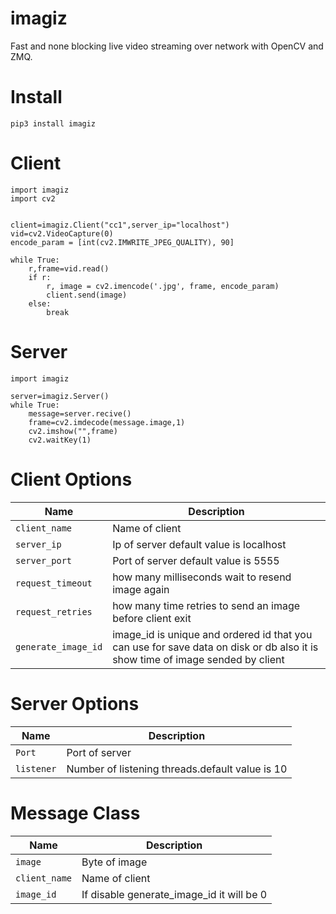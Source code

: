 # imagiz
Fast and none blocking live video streaming over network with OpenCV and ZMQ.


# Install
```
pip3 install imagiz
```

# Client

```
import imagiz
import cv2


client=imagiz.Client("cc1",server_ip="localhost")
vid=cv2.VideoCapture(0)
encode_param = [int(cv2.IMWRITE_JPEG_QUALITY), 90]

while True:
    r,frame=vid.read()
    if r:
        r, image = cv2.imencode('.jpg', frame, encode_param)
        client.send(image)
    else:
        break

```

# Server
```
import imagiz

server=imagiz.Server()
while True:
    message=server.recive()
    frame=cv2.imdecode(message.image,1)
    cv2.imshow("",frame)
    cv2.waitKey(1)
```


# Client Options
| Name | Description |
| --- | --- |
| `client_name` | Name of client |
| `server_ip` | Ip of server default value is localhost  |
| `server_port` | Port of server default value is 5555 |
| `request_timeout` | how many milliseconds wait to resend image again |
| `request_retries` | how many time retries to send an image before client exit  |
| `generate_image_id` | image_id is unique and ordered id that you can use for save data on disk or db also it is show time of image sended by client  |

# Server Options
| Name | Description |
| --- | --- |
| `Port` | Port of server |
| `listener` | Number of listening threads.default value is 10 |

# Message Class
| Name | Description |
| --- | --- |
| `image` | Byte of image |
| `client_name` | Name of client |
| `image_id` | If disable generate_image_id it will be 0  |

